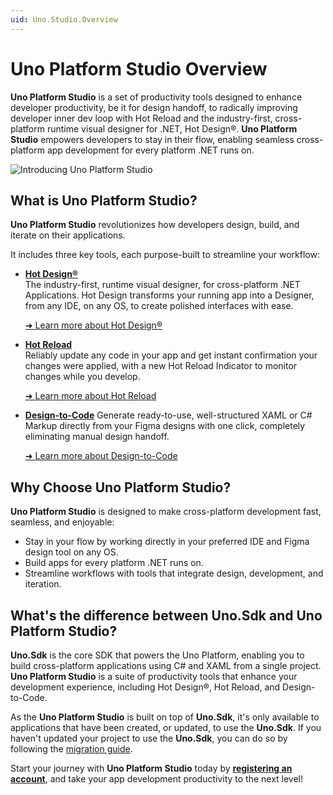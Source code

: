 ```yaml
---
uid: Uno.Studio.Overview
---
```


# Uno Platform Studio Overview

**Uno Platform Studio** is a set of productivity tools designed to enhance developer productivity, be it for design handoff, to radically improving developer inner dev loop with Hot Reload and the industry-first, cross-platform runtime visual designer for .NET, Hot Design®. **Uno Platform Studio** empowers developers to stay in their flow, enabling seamless cross-platform app development for every platform .NET runs on.

![Introducing Uno Platform Studio](Assets/introducing-uno-platform-studio.png)

## What is Uno Platform Studio?

**Uno Platform Studio** revolutionizes how developers design, build, and iterate on their applications.

It includes three key tools, each purpose-built to streamline your workflow:

- **[Hot Design®](xref:Uno.Studio.HotDesign.Overview)**  
  The industry-first, runtime visual designer, for cross-platform .NET Applications. Hot Design transforms your running app into a Designer, from any IDE, on any OS, to create polished interfaces with ease.

  [➜ Learn more about Hot Design®](xref:Uno.HotDesign.GetStarted.Guide)

- **[Hot Reload](xref:Uno.Studio.HotReload.Overview)**  
  Reliably update any code in your app and get instant confirmation your changes were applied, with a new Hot Reload Indicator to monitor changes while you develop.

  [➜ Learn more about Hot Reload](xref:Uno.Studio.HotReload.GetStarted)

- **[Design-to-Code](xref:Uno.Figma.GetStarted)**
  Generate ready-to-use, well-structured XAML or C# Markup directly from your Figma designs with one click, completely eliminating manual design handoff.

  [➜ Learn more about Design-to-Code](xref:Uno.Figma.GetStarted)

## Why Choose Uno Platform Studio?

**Uno Platform Studio** is designed to make cross-platform development fast, seamless, and enjoyable:

- Stay in your flow by working directly in your preferred IDE and Figma design tool on any OS.
- Build apps for every platform .NET runs on.
- Streamline workflows with tools that integrate design, development, and iteration.

## What's the difference between Uno.Sdk and Uno Platform Studio?

**Uno.Sdk** is the core SDK that powers the Uno Platform, enabling you to build cross-platform applications using C# and XAML from a single project. **Uno Platform Studio** is a suite of productivity tools that enhance your development experience, including Hot Design®, Hot Reload, and Design-to-Code.

As the **Uno Platform Studio** is built on top of **Uno.Sdk**, it's only available to applications that have been created, or updated, to use the **Uno.Sdk**. If you haven't updated your project to use the **Uno.Sdk**, you can do so by following the [migration guide](xref:Uno.Development.MigratingFromPreviousReleases).

Start your journey with **Uno Platform Studio** today by **[registering an account](https://platform.uno/my-account/)**, and take your app development productivity to the next level!
